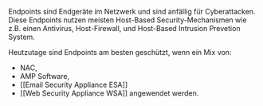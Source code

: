 Endpoints sind Endgeräte im Netzwerk und sind anfällig für Cyberattacken.
Diese Endpoints nutzen meisten Host-Based Security-Mechanismen wie z.B. einen Antivirus, Host-Firewall, und Host-Based Intrusion Prevetion System.

Heutzutage sind Endpoints am besten geschützt, wenn ein Mix von:
- NAC,
- AMP Software,
- [[Email Security Appliance ESA]]
- [[Web Security Appliance WSA]]
angewendet werden.

